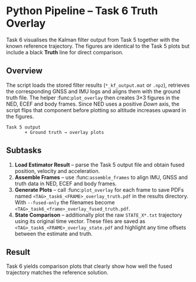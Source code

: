 # Python Pipeline – Task 6 Truth Overlay

Task 6 visualises the Kalman filter output from Task 5 together with the known
reference trajectory. The figures are identical to the Task 5 plots but include
a black **Truth** line for direct comparison.

## Overview

The script loads the stored filter results (`*_kf_output.mat` or `.npz`),
retrieves the corresponding GNSS and IMU logs and aligns them with the ground
truth file. The helper :func:`plot_overlay` then creates 3×3 figures in the NED,
ECEF and body frames.  Since NED uses a positive *Down* axis, the script flips
that component before plotting so altitude increases upward in the figures.

```text
Task 5 output
       + Ground truth → overlay plots
```

## Subtasks

1. **Load Estimator Result** – parse the Task 5 output file and obtain fused
   position, velocity and acceleration.
2. **Assemble Frames** – use :func:`assemble_frames` to align IMU, GNSS and truth
   data in NED, ECEF and body frames.
3. **Generate Plots** – call :func:`plot_overlay` for each frame to save PDFs
   named `<TAG>_task6_<FRAME>_overlay_truth.pdf` in the results directory. With
   ``--fused-only`` the filenames become
   `<TAG>_task6_<frame>_overlay_fused_truth.pdf`.
4. **State Comparison** – additionally plot the raw `STATE_X*.txt` trajectory
   using its original time vector. These files are saved as
   `<TAG>_task6_<FRAME>_overlay_state.pdf` and highlight any time offsets
   between the estimate and truth.

## Result

Task 6 yields comparison plots that clearly show how well the fused trajectory
matches the reference solution.
